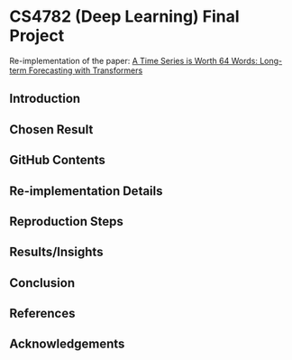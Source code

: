 # CS4782 (Deep Learning) Final Project

Re-implementation of the paper: [A Time Series is Worth 64 Words: Long-term Forecasting with Transformers](https://arxiv.org/abs/2211.14730)

## Introduction

## Chosen Result

## GitHub Contents

## Re-implementation Details

## Reproduction Steps

## Results/Insights

## Conclusion

## References

## Acknowledgements